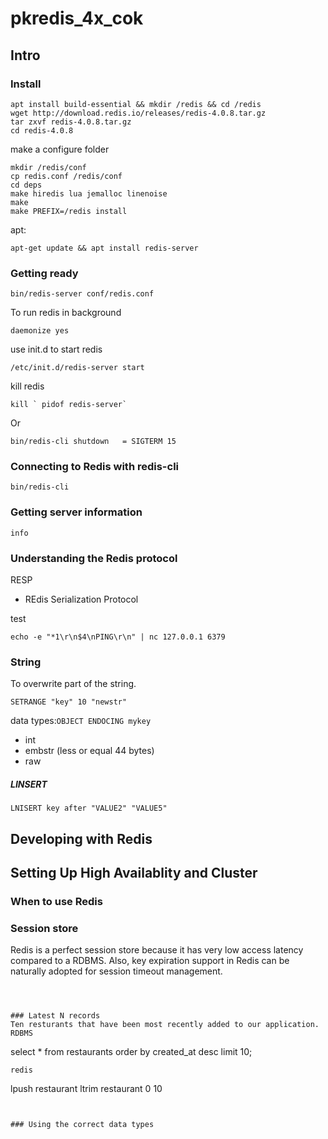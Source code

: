 # pkredis_4x_cok

## Intro
### Install
```
apt install build-essential && mkdir /redis && cd /redis
wget http://download.redis.io/releases/redis-4.0.8.tar.gz
tar zxvf redis-4.0.8.tar.gz
cd redis-4.0.8
```
make a configure folder
```
mkdir /redis/conf
cp redis.conf /redis/conf
cd deps
make hiredis lua jemalloc linenoise
make
make PREFIX=/redis install
```

apt:
```
apt-get update && apt install redis-server
```


### Getting ready
```
bin/redis-server conf/redis.conf
```
To run redis in background
```
daemonize yes
```
use init.d to start redis
```
/etc/init.d/redis-server start
```
kill redis
```
kill ` pidof redis-server`
```
Or
``` 
bin/redis-cli shutdown   = SIGTERM 15
```



### Connecting to Redis with redis-cli
```
bin/redis-cli
```


### Getting server information
```
info
```


### Understanding the Redis protocol
RESP
- REdis Serialization Protocol

test
```
echo -e "*1\r\n$4\nPING\r\n" | nc 127.0.0.1 6379
```

### String
To overwrite part of the string.
```
SETRANGE "key" 10 "newstr"
```

data types:```OBJECT ENDOCING mykey```
- int
- embstr (less or equal 44 bytes)
- raw

##### LINSERT
```
LNISERT key after "VALUE2" "VALUE5"
```








## Developing with Redis







## Setting Up High Availablity and Cluster
### When to use Redis
### Session store
Redis is a perfect session store because it has very low access latency compared to a RDBMS. 
Also, key expiration support in Redis can be
naturally adopted for session timeout management.
```



### Latest N records
Ten resturants that have been most recently added to our application.
RDBMS
```
select * from restaurants order by created_at desc limit 10;
```
redis
```
lpush restaurant
ltrim restaurant 0 10
```


### Using the correct data types
